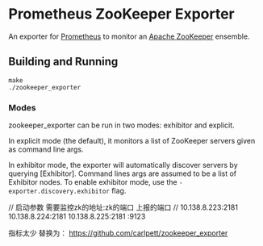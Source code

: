 # Prometheus ZooKeeper Exporter

An exporter for [Prometheus](http://prometheus.io/) to monitor an [Apache ZooKeeper](http://zookeeper.apache.org/) ensemble.

## Building and Running

    make
    ./zookeeper_exporter

### Modes

zookeeper_exporter can be run in two modes: exhibitor and explicit.

In explicit mode (the default), it monitors a list of ZooKeeper servers given as command line args.

In exhibitor mode, the exporter will automatically discover servers by querying [Exhibitor]. Command lines args are assumed to be a list of Exhibitor nodes. To enable exhibitor mode, use the `-exporter.discovery.exhibitor` flag.



// 启动参数 需要监控zk的地址:zk的端口 上报的端口
// 10.138.8.223:2181 10.138.8.224:2181 10.138.8.225:2181 :9123


指标太少 替换为：
https://github.com/carlpett/zookeeper_exporter


